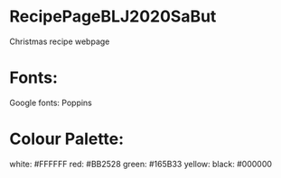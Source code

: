# RecipePageBLJ2020SaBut
Christmas recipe webpage


Fonts:
=========================
Google fonts:        Poppins



Colour Palette:
=========================
white:              #FFFFFF
red:                #BB2528
green:              #165B33
yellow:
black:              #000000
